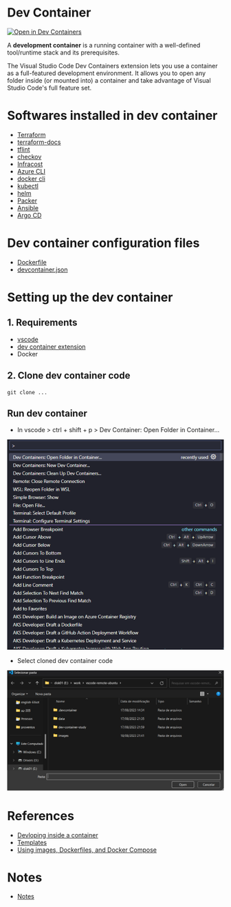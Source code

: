 # Dev Container

[![Open in Dev Containers](https://img.shields.io/static/v1?label=Dev%20Containers&message=Open&color=blue&logo=visualstudiocode)](https://vscode.dev/redirect?url=vscode://ms-vscode-remote.remote-containers/cloneInVolume?url=https://github.com/edtroleis/vscode-devcontainer-ubuntu)

A **development container** is a running container with a well-defined tool/runtime stack and its prerequisites.

The Visual Studio Code Dev Containers extension lets you use a container as a full-featured development environment. It allows you to open any folder inside (or mounted into) a container and take advantage of Visual Studio Code's full feature set.

# Softwares installed in dev container

- [Terraform](https://www.terraform.io/)
- [terraform-docs](https://terraform-docs.io/)
- [tflint](https://github.com/terraform-linters/tflint-ruleset-azurerm)
- [checkov](https://www.checkov.io/)
- [Infracost](https://www.infracost.io/)
- [Azure CLI](https://learn.microsoft.com/en-us/cli/azure/install-azure-cli)
- [docker cli](https://docs.docker.com/engine/reference/commandline/cli/)
- [kubectl](https://kubernetes.io/docs/tasks/tools/install-kubectl-linux/)
- [helm](https://helm.sh/)
- [Packer](https://www.packer.io/)
- [Ansible](https://www.ansible.com/)
- [Argo CD](https://argoproj.github.io/cd/)

# Dev container configuration files

- [Dockerfile](./.devcontainer/Dockerfile)
- [devcontainer.json](./.devcontainer/devcontainer.json)

# Setting up the dev container

## 1. Requirements

- [vscode](https://code.visualstudio.com/)
- [dev container extension](https://marketplace.visualstudio.com/items?itemName=ms-vscode-remote.remote-containers)
- Docker

## 2. Clone dev container code

```
git clone ...
```

## Run dev container

- In vscode > ctrl + shift + p > Dev Container: Open Folder in Container...

![Alt text](./images/image1.png)

- Select cloned dev container code

![Alt text](./images/image2.png)

# References

- [Devloping inside a container](https://code.visualstudio.com/docs/devcontainers/containers)
- [Templates](https://containers.dev/templates)
- [Using images, Dockerfiles, and Docker Compose](https://containers.dev/guide/dockerfile)

# Notes

- [Notes](NOTES.md)

